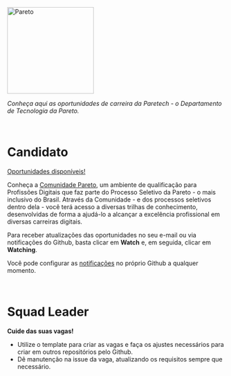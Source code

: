 <img src="https://pareto.io/wp-content/uploads/2021/08/Pareto_Logo_White-1.png" width="200" alt="Pareto">


_Conheça aqui as oportunidades de carreira da Paretech - o Departamento de Tecnologia da Pareto._

<br/>


# Candidato

[Oportunidades disponíveis!](https://github.com/paretogroup/carreira-dev/issues)

Conheça a [Comunidade Pareto](https://comunidade.pareto.io/), um ambiente de qualificação para Profissões Digitais que faz parte do Processo Seletivo da Pareto - o mais inclusivo do Brasil. Através da Comunidade - e dos processos seletivos dentro dela - você terá acesso a diversas trilhas de conhecimento, desenvolvidas de forma a ajudá-lo a alcançar a excelência profissional em diversas carreiras digitais.

Para receber atualizações das oportunidades no seu e-mail ou via notificações do Github, basta clicar em **Watch** e, em seguida, clicar em **Watching**. 

Você pode configurar as [notificações](https://github.com/settings/notifications) no próprio Github a qualquer momento.

<br/>

# Squad Leader

__Cuide das suas vagas!__

- Utilize o template para criar as vagas e faça os ajustes necessários para criar em outros repositórios pelo Github. 
- Dê manutenção na issue da vaga, atualizando os requisitos sempre que necessário.
